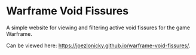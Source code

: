 # Warframe Void Fissures
A simple website for viewing and filtering active void fissures for the game Warframe.

Can be viewed here: https://joezlonicky.github.io/warframe-void-fissures/.
